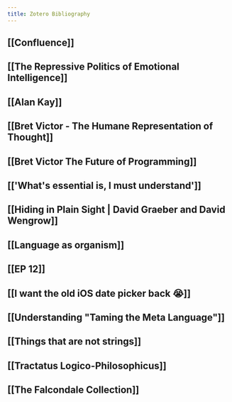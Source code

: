 ```yaml
---
title: Zotero Bibliography
---
```


## [[Confluence]]

## [[The Repressive Politics of Emotional Intelligence]]

## [[Alan Kay]]

## [[Bret Victor - The Humane Representation of Thought]]

## [[Bret Victor   The Future of Programming]]

## [['What's essential is, I must understand']]

## [[Hiding in Plain Sight | David Graeber and David Wengrow]]

## [[Language as organism]]

## [[EP 12]]

## [[I want the old iOS date picker back 😭]]

## [[Understanding "Taming the Meta Language"]]

## [[Things that are not strings]]

## [[Tractatus Logico-Philosophicus]]

## [[The Falcondale Collection]]


